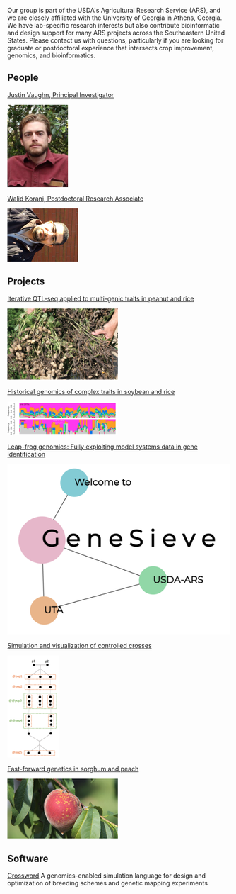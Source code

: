 Our group is part of the USDA's Agricultural Research Service (ARS), and we are closely affiliated with the University of Georgia in Athens, Georgia.  We have lab-specific research interests but also contribute bioinformatic and design support for many ARS projects across the Southeastern United States.  Please contact us with questions, particularly if you are looking for graduate or postdoctoral experience that intersects crop improvement, genomics, and bioinformatics.  

## People
[Justin Vaughn, Principal Investigator](./pages/jnvBio.md)

![alt text](./pics/jnvPic1.png "Justin Vaughn")

[Walid Korani, Postdoctoral Research Associate](https://github.com/w-korani)

![alt text](./pics/walidPic1.png "Walid Korani")

## Projects

[Iterative QTL-seq applied to multi-genic traits in peanut and rice](./pages/iQTL.md)

![alt text](./pics/iQTLPic1.png "White mold")

[Historical genomics of complex traits in soybean and rice](./pages/histGenomics.md)

![alt text](./pics/histGenPic1.png "Haplotypes through the ages")

[Leap-frog genomics: Fully exploiting model systems data in gene identification](./pages/leapFrog.md)

![alt text](./pics/leapFrogPic1.png "Arabidopsis orthologs")

[Simulation and visualization of controlled crosses](./pages/simAndVis.md)

![alt text](./pics/simVis1.png "Biparental cross")

[Fast-forward genetics in sorghum and peach](./pages/ffGenetics.md)

![alt text](./pics/ffGenePic1.png "Peach Sports")

## Software

[Crossword](url)
A genomics-enabled simulation language for design and optimization of breeding schemes and genetic mapping experiments





